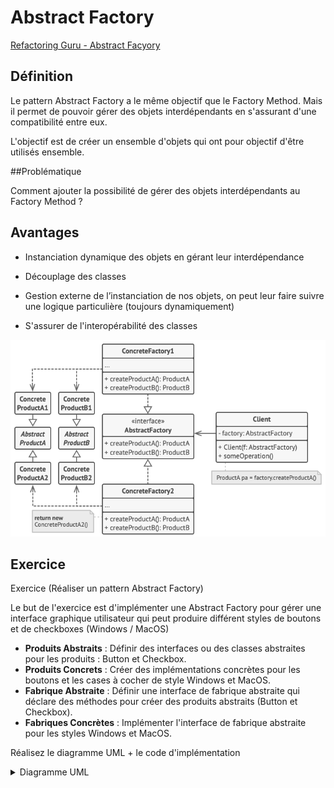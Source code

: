 # Abstract Factory
[Refactoring Guru - Abstract Facyory](https://refactoring.guru/design-patterns/abstract-factory)

## Définition

Le pattern Abstract Factory a le même objectif que le Factory Method. Mais il permet de pouvoir gérer des objets interdépendants en s'assurant d'une compatibilité entre eux.
 
L'objectif est de créer un ensemble d'objets qui ont pour objectif d'être utilisés ensemble.

##Problématique

Comment ajouter la possibilité de gérer des objets interdépendants au Factory Method ?

## Avantages

- Instanciation dynamique des objets en gérant leur interdépendance
 
- Découplage des classes
 
- Gestion externe de l’instanciation de nos objets, on peut leur faire suivre une logique particulière (toujours dynamiquement)
 
- S'assurer de l'interopérabilité des classes

![UML Abstract Factory](https://raw.githubusercontent.com/kbrdn1/Design-Patterns-TS/main/assets/UML-AF.png)

## Exercice
Exercice (Réaliser un pattern Abstract Factory)

Le but de l'exercice est d'implémenter une Abstract Factory pour gérer une interface graphique utilisateur qui peut produire différent styles de boutons et de checkboxes (Windows / MacOS)

- **Produits Abstraits** : Définir des interfaces ou des classes abstraites pour les  produits : Button et Checkbox.
- **Produits Concrets** : Créer des implémentations concrètes pour les boutons et les cases à cocher de style Windows et MacOS.
- **Fabrique Abstraite** : Définir une interface de fabrique abstraite qui déclare des méthodes pour créer des produits abstraits (Button et Checkbox).
- **Fabriques Concrètes** : Implémenter l'interface de fabrique abstraite pour les styles Windows et MacOS.
 
Réalisez le diagramme UML + le code d'implémentation

<details>
<summary>Diagramme UML</summary>

```mermaid
classDiagram
    IGUIFactory <|-- WinFactory
    IGUIFactory <|-- MacFactory
    IGUIFactory : +createButton()
    IGUIFactory : +createCheckbox()
    IButton <|-- WinButton
    IButton <|-- MacButton
    ICheckbox <|-- WinCheckbox
    ICheckbox <|-- MacCheckbox
    WinButton : +paint()
    MacButton : +paint()
    WinCheckbox : +paint()
    MacCheckbox : +paint()
```

![UML Exercie Abstract Factory](https://raw.githubusercontent.com/kbrdn1/Design-Patterns-TS/main/assets/Exercice-AF.png)

</details>